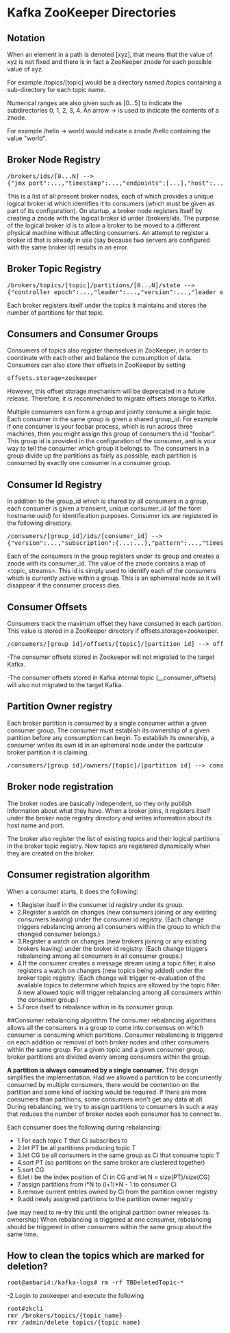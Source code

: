 # Kafka ZooKeeper Directories 
## Notation
When an element in a path is denoted [xyz], that means that the value of xyz is not fixed and there is in fact a ZooKeeper znode for each possible value of xyz. 

For example /topics/[topic] would be a directory named /topics containing a sub-directory for each topic name. 

Numerical ranges are also given such as [0...5] to indicate the subdirectories 0, 1, 2, 3, 4. An arrow -> is used to indicate the contents of a znode. 

For example /hello -> world would indicate a znode /hello containing the value "world".

## Broker Node Registry
<pre>/brokers/ids/[0...N] --> 
{"jmx_port":...,"timestamp":...,"endpoints":[...],"host":...,"version":...,"port":...} (ephemeral node)</pre>

This is a list of all present broker nodes, each of which provides a unique logical broker id which identifies it to consumers (which must be given as part of its configuration). On startup, a broker node registers itself by creating a znode with the logical broker id under /brokers/ids. The purpose of the logical broker id is to allow a broker to be moved to a different physical machine without affecting consumers. An attempt to register a broker id that is already in use (say because two servers are configured with the same broker id) results in an error.

## Broker Topic Registry

<pre>/brokers/topics/[topic]/partitions/[0...N]/state --> 
{"controller_epoch":...,"leader":...,"version":...,"leader_epoch":...,"isr":[...]} (ephemeral node)
</pre>
Each broker registers itself under the topics it maintains and stores the number of partitions for that topic.

## Consumers and Consumer Groups
Consumers of topics also register themselves in ZooKeeper, in order to coordinate with each other and balance the consumption of data. Consumers can also store their offsets in ZooKeeper by setting <pre>offsets.storage=zookeeper</pre> 
However, this offset storage mechanism will be deprecated in a future release. Therefore, it is recommended to migrate offsets storage to Kafka.

Multiple consumers can form a group and jointly consume a single topic. Each consumer in the same group is given a shared group_id. For example if one consumer is your foobar process, which is run across three machines, then you might assign this group of consumers the id "foobar". This group id is provided in the configuration of the consumer, and is your way to tell the consumer which group it belongs to.
The consumers in a group divide up the partitions as fairly as possible, each partition is consumed by exactly one consumer in a consumer group.

## Consumer Id Registry
In addition to the group_id which is shared by all consumers in a group, each consumer is given a transient, unique consumer_id (of the form hostname:uuid) for identification purposes. Consumer ids are registered in the following directory.
<pre>/consumers/[group_id]/ids/[consumer_id] --> 
{"version":...,"subscription":{...:...},"pattern":...,"timestamp":...} (ephemeral node)</pre>
Each of the consumers in the group registers under its group and creates a znode with its consumer_id. The value of the znode contains a map of &lt;topic, streams>. 
This id is simply used to identify each of the consumers which is currently active within a group. This is an ephemeral node so it will disappear if the consumer process dies.


## Consumer Offsets
Consumers track the maximum offset they have consumed in each partition. This value is stored in a ZooKeeper directory if offsets.storage=zookeeper.
<pre>/consumers/[group_id]/offsets/[topic]/[partition_id] --> offset_counter_value ((persistent node)</pre>

-The consumer offsets stored in Zookeeper will not migrated to the target Kafka.

-The consumer offsets stored in Kafka internal topic (__consumer_offsets) will also not migrated to the target Kafka.


## Partition Owner registry

Each broker partition is consumed by a single consumer within a given consumer group. The consumer must establish its ownership of a given partition before any consumption can begin. To establish its ownership, a consumer writes its own id in an ephemeral node under the particular broker partition it is claiming.
<pre>/consumers/[group_id]/owners/[topic]/[partition_id] --> consumer_node_id (ephemeral node)</pre>

## Broker node registration

The broker nodes are basically independent, so they only publish information about what they have. When a broker joins, it registers 
itself under the broker node registry directory and writes information about its host name and port. 

The broker also register the list of existing topics and their logical partitions in the broker topic registry. New topics are registered dynamically when they are created on the broker.


## Consumer registration algorithm
When a consumer starts, it does the following:

- 1.Register itself in the consumer id registry under its group.
- 2.Register a watch on changes (new consumers joining or any existing consumers leaving) under the consumer id registry. (Each change triggers rebalancing among all consumers within the group to which the changed consumer belongs.)
- 3.Register a watch on changes (new brokers joining or any existing brokers leaving) under the broker id registry. (Each change triggers rebalancing among all consumers in all consumer groups.)
- 4.If the consumer creates a message stream using a topic filter, it also registers a watch on changes (new topics being added) under the broker topic registry. (Each change will trigger re-evaluation of the available topics to determine which topics are allowed by the topic filter. A new allowed topic will trigger rebalancing among all consumers within the consumer group.)
- 5.Force itself to rebalance within in its consumer group.


##Consumer rebalancing algorithm
The consumer rebalancing algorithms allows all the consumers in a group to come into consensus on which consumer is consuming which partitions. Consumer rebalancing is triggered on each addition or removal of both broker nodes and other consumers within the same group. For a given topic and a given consumer group, broker partitions are divided evenly among consumers within the group. 

<b>A partition is always consumed by a single consumer.</b> This design simplifies the implementation. Had we allowed a partition to be concurrently consumed by multiple consumers, there would be contention on the partition and some kind of locking would be required. If there are more consumers than partitions, some consumers won't get any data at all. During rebalancing, we try to assign partitions to consumers in such a way that reduces the number of broker nodes each consumer has to connect to.

Each consumer does the following during rebalancing:

-   1.For each topic T that Ci subscribes to
-   2.let PT be all partitions producing topic T
-   3.let CG be all consumers in the same group as Ci that consume topic T
-   4.sort PT (so partitions on the same broker are clustered together)
-   5.sort CG
-   6.let i be the index position of Ci in CG and let N = size(PT)/size(CG)
-   7.assign partitions from i*N to (i+1)*N - 1 to consumer Ci
-   8.remove current entries owned by Ci from the partition owner registry
-   9.add newly assigned partitions to the partition owner registry

(we may need to re-try this until the original partition owner releases its ownership)
When rebalancing is triggered at one consumer, rebalancing should be triggered in other consumers within the same group about the same time.


## How to clean the topics which are marked for deletion?



   <pre>root@ambari4:/kafka-logs# rm -rf TBDeletedTopic-* </pre>
-2.Login to zookeeper and execute the following
<pre>
root#zkcli
rmr /brokers/topics/{topic_name}
rmr /admin/delete_topics/{topic_name}
</pre>
